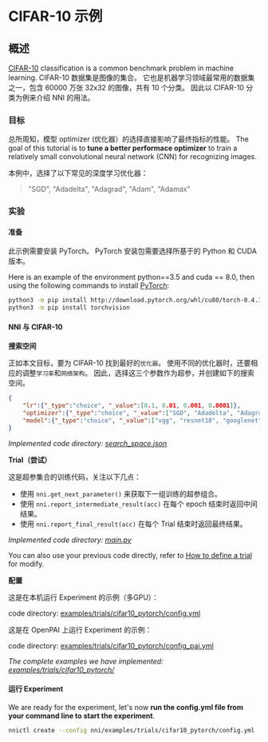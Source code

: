 # CIFAR-10 示例

## 概述

[CIFAR-10][3] classification is a common benchmark problem in machine learning. CIFAR-10 数据集是图像的集合。 它也是机器学习领域最常用的数据集之一，包含 60000 万张 32x32 的图像，共有 10 个分类。 因此以 CIFAR-10 分类为例来介绍 NNI 的用法。

### **目标**

总所周知，模型 optimizer (优化器）的选择直接影响了最终指标的性能。 The goal of this tutorial is to **tune a better performace optimizer** to train a relatively small convolutional neural network (CNN) for recognizing images.

本例中，选择了以下常见的深度学习优化器：

> "SGD", "Adadelta", "Adagrad", "Adam", "Adamax"

### **实验**

#### 准备

此示例需要安装 PyTorch。 PyTorch 安装包需要选择所基于的 Python 和 CUDA 版本。

Here is an example of the environment python==3.5 and cuda == 8.0, then using the following commands to install [PyTorch][2]:

```bash
python3 -m pip install http://download.pytorch.org/whl/cu80/torch-0.4.1-cp35-cp35m-linux_x86_64.whl
python3 -m pip install torchvision
```

#### NNI 与 CIFAR-10

**搜索空间**

正如本文目标，要为 CIFAR-10 找到最好的`优化器`。 使用不同的优化器时，还要相应的调整`学习率`和`网络架构`。 因此，选择这三个参数作为超参，并创建如下的搜索空间。

```json
{
    "lr":{"_type":"choice", "_value":[0.1, 0.01, 0.001, 0.0001]},
    "optimizer":{"_type":"choice", "_value":["SGD", "Adadelta", "Adagrad", "Adam", "Adamax"]},
    "model":{"_type":"choice", "_value":["vgg", "resnet18", "googlenet", "densenet121", "mobilenet", "dpn92", "senet18"]}
}
```

*Implemented code directory: [search_space.json][8]*

**Trial（尝试）**

这是超参集合的训练代码，关注以下几点：

* 使用 `nni.get_next_parameter()` 来获取下一组训练的超参组合。
* 使用 `nni.report_intermediate_result(acc)` 在每个 epoch 结束时返回中间结果。
* 使用 `nni.report_final_result(acc)` 在每个 Trial 结束时返回最终结果。

*Implemented code directory: [main.py][9]*

You can also use your previous code directly, refer to [How to define a trial][5] for modify.

**配置**

这是在本机运行 Experiment 的示例（多GPU）：

code directory: [examples/trials/cifar10_pytorch/config.yml][6]

这是在 OpenPAI 上运行 Experiment 的示例：

code directory: [examples/trials/cifar10_pytorch/config_pai.yml][7]

*The complete examples we have implemented: [examples/trials/cifar10_pytorch/][1]*

#### 运行 Experiment

We are ready for the experiment, let's now **run the config.yml file from your command line to start the experiment**.

```bash
nnictl create --config nni/examples/trials/cifar10_pytorch/config.yml
```

[1]: https://github.com/Microsoft/nni/tree/master/examples/trials/cifar10_pytorch
[2]: https://pytorch.org/
[3]: https://www.cs.toronto.edu/~kriz/cifar.html
[5]: Trials.md
[6]: https://github.com/Microsoft/nni/blob/master/examples/trials/cifar10_pytorch/config.yml
[7]: https://github.com/Microsoft/nni/blob/master/examples/trials/cifar10_pytorch/config_pai.yml
[8]: https://github.com/Microsoft/nni/blob/master/examples/trials/cifar10_pytorch/search_space.json
[9]: https://github.com/Microsoft/nni/blob/master/examples/trials/cifar10_pytorch/main.py
